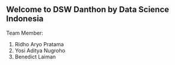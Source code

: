 ## Welcome to DSW Danthon by Data Science Indonesia

Team Member:
1. Ridho Aryo Pratama
2. Yosi Aditya Nugroho
3. Benedict Laiman